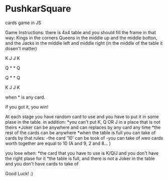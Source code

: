# PushkarSquare
cards game in JS


Game Instructions:
 there is 4x4 table and you should fill the frame in that way:
  Kings in the corners Queens in the middle up and the middle botton, and the Jacks in the middle left and middle right 
  (in the middle of the table it dosen't matter) 
  
 K J J K
 
 Q * * Q
 
 Q * * Q
 
 K J J K
 
 
 when * is any card.
 
 if you got it, you win!
 
 At each stage you have random card to use and you have to put it in some plase in the table.
 in addition:
 *you can't put K, Q OR J in a place that is not theirs
 *Joker can be anywhere and can replaces by any card any time
 *the rest of the cards can be anywhere
 *when the table is full you can take of cards by that rules:
  -the card '10' can be took of
  -you can take of אwo cards worth together are equal to 10 (A and 9, 2 and 8... )
 
 you lose when:
 *the card that you have to use is K/Q/J and you don't have the right plase for it
 *the table is full, and there is not a Joker in the table and you don't have cards to take of
 
 Good Luck! :)
 
